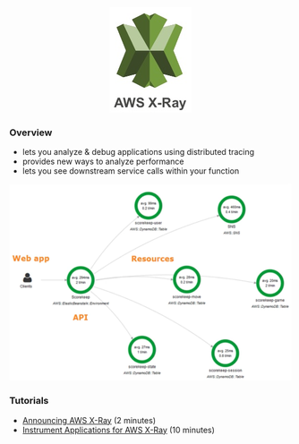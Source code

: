<p align="center">
    <img src="images/x-ray_logo.png">
</p>

### Overview

- lets you analyze & debug applications using distributed tracing
- provides new ways to analyze performance
- lets you see downstream service calls within your function

![Xray](images/xray.png)

### Tutorials

- [Announcing AWS X-Ray](https://www.youtube.com/watch?v=Td7ZSS8p6DA) (2 minutes)
- [Instrument Applications for AWS X-Ray](https://www.youtube.com/watch?v=JBOo2L4sqt8) (10 minutes)
